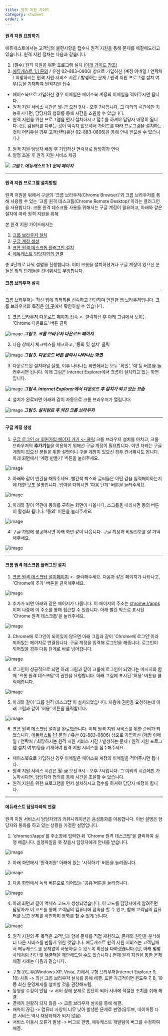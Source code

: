 ```yaml
---
title: 원격 지원 가이드
category: student
order: 9
---
```

#### 원격 지원 요청하기
에듀캐스트에서는 고객님의 불편사항을 접수시 원격 지원을 통해 문제를 해결해드리고 있습니다. 원격 지원 절차는 다음과 같습니다.

1. (필수) 원격 지원을 위한 프로그램 설치 ([아래 가이드 참조](#원격-지원-프로그램-설치방법))
2. [에듀캐스트 1:1 문의](https://educast.com/support/inquiry/) / 유선 02-883-0806) 상으로 가입하신 (계정 이메일 / 연락처 / 희망하시는 원격 지원 서비스 시간 / 발생하는 문제 / 원격 지원 프로그램 설치 여부)등을 기재하여 원격지원 접수.
  * 페이스북으로 가입하신 경우 이메일은 페이스북 계정의 이메일을 적어주시면 됩니다.  
  * 원격 지원 서비스 시간은 월-금 오전 9시 - 오후 7시입니다. 그 이외의 시간에만 가능하시다면, 담당자와 협의를 통해 시간을 조율할 수 있습니다.
  * 원격 지원을 위한 프로그램을 먼저 설치하시고 접수를 하셔야 담당자 배정이 됩니다. (단, 컴퓨터를 다루는 것이 익숙치 않으셔서 가이드를 따라 프로그램을 설치하는 것이 어려우실 경우 고객센터(유선 02-883-0806)을 통해 안내 받으실 수 있습니다.)
3. 원격 지원 담당자 배정 후 기입하신 연락처로 담당자가 연락  
4. 일정 조율 후 원격 지원 서비스 제공  

![](https://cloud.githubusercontent.com/assets/7759511/20472990/02ea493a-b001-11e6-8fea-359bbc2b81aa.png)
***그림 1. 에듀캐스트 1:1 문의 페이지***

---

#### 원격 지원 프로그램 설치방법
원격 지원을 위해서 구글의 '크롬 브라우저(Chrome Browser)'와 크롬 브라우저를 통해 사용할 수 있는 '크롬 원격 데스크톱(Chrome Remote Desktop)'이라는 플러그인을 사용합니다. 크롬 원격 데스크톱 사용을 위해서는 구글 계정이 필요하고, 아래와 같은 절차에 따라 원격 지원을 위해  

본 원격 지원 가이드에서는  

1. [크롬 브라우저 설치](#크롬-브라우저-설치)  
2. [구글 계정 생성](#구글-계정-생)  
3. [크롬 원격 데스크톱 플러그인 설치](#크롬-원격-데스크톱-플러그인-설치)  
4. [에듀캐스트 담당자와의 연결](#에듀캐스트-담당자와의-연결)  

총 4단계로  나눠 설명을 진행합니다. 이미 크롬을 설치하셨거나 구글 계정이 있으신 분들은 앞의 단계들을 건너뛰셔도 무방합니다.

#### 크롬 브라우저 설치

---

크롬 브라우저는 최신 웹에 최적화된 신속하고 간단하며 안전한 웹 브라우저입니다. 크롬 브라우저의 특징은 [이 곳](https://www.google.co.kr/chrome/browser/features.html)에서 확인하실 수 있습니다. 

1) [크롬 브라우저 다운로드 페이지 접속](https://www.google.co.kr/chrome/browser/desktop/index.html) <- 클릭하신 후 아래 그림에서 보이는 'Chrome 다운로드' 버튼 클릭  


![image](https://cloud.githubusercontent.com/assets/7759511/20475463/5bbaab28-b00f-11e6-983e-a4d4ef3a5e91.png)
***그림 2. 크롬 브라우저 다운로드 페이지***


2) 다음 창에서 체크박스를 체크하고, '동의 및 설치' 클릭


![image](https://cloud.githubusercontent.com/assets/7759511/20475511/9b340182-b00f-11e6-8edb-15360ccd7ca7.png)
***그림 3. 다운로드 버튼 클릭시 나타나는 화면***


3) 다운로드된 설치파일 실행, 이후 나타나는 화면에서는 모두 '확인', '예'등 버튼을 눌러주시면 됩니다. 아래 그림은 Internet Explorer에서 크롬이 설치되고 있는 화면입니다.


![image](https://cloud.githubusercontent.com/assets/7759511/20475876/5095e2a6-b011-11e6-88bf-fd63cecf1862.png)
***그림 4. Internet Explorer에서 다운로드 후 설치가 되고 있는 모습***


4) 설치가 완료되면 아래와 같이 자동으로 크롬 브라우저가 열립니다.


![image](https://cloud.githubusercontent.com/assets/7759511/20475990/0b599b32-b012-11e6-834c-441e803bffb0.png)
***그림 5. 설치완료 후 켜진 크롬 브라우저***

---

#### 구글 계정 생성
1) [구글 로그인 or 회원가입 페이지 가기 <- 클릭](https://accounts.google.com/ServiceLogin)
크롬 브라우저 설치를 마치고, 크롬 브라우저의 **추가기능**을 이용하기 위해선 구글 계정이 필요합니다. 이번 차례는 구글 계정이 없으신 분들을 위한 설명이니 구글 계정이 있으신 경우 건너뛰셔도 됩니다. 아래 화면에서 '계정 만들기' 버튼을 눌러주세요.


![image](https://cloud.githubusercontent.com/assets/7759511/20478659/5eda08d0-b01e-11e6-9153-b60c3df5ad98.png)


2) 아래와 같이 빈칸을 채워주세요. 빨간색 박스와 글씨들은 어떤 값을 입력해야하는지에 대한 보조 설명입니다. 입력을 다하시면 '다음 단계' 버튼을 눌러주세요. 


![image](https://cloud.githubusercontent.com/assets/7759511/20479125/5a164bb8-b020-11e6-9840-ef8800a76b7d.png)


3) 아래와 같이 약관에 동의를 구하는 화면이 나옵니다. 스크롤을 내리시면 동의 버튼이 활성화 됩니다. '동의' 버튼을 눌러주세요.


![image](https://cloud.githubusercontent.com/assets/7759511/20479393/5bbc95fc-b021-11e6-8a63-6addaf00f2c7.png)


4) 구글 가입에 성공하시면 아래 화면 같이 나옵니다. 구글 계정과 비밀번호를 잘 기억해주세요.


![image](https://cloud.githubusercontent.com/assets/7759511/20479436/8747e000-b021-11e6-9cb6-9ac4aafb3032.png)

---

#### 크롬 원격 데스크톱 플러그인 설치
1) [크롬 원격 데스크탑 설치페이지](https://chrome.google.com/webstore/detail/chrome-remote-desktop/gbchcmhmhahfdphkhkmpfmihenigjmpp?hl=ko) <- 클릭해주세요. 다음과 같은 페이지가 나타나고, 'Chrome에 추가' 버튼을 클릭해주세요.


![image](https://cloud.githubusercontent.com/assets/7759511/20479793/eda9846a-b022-11e6-9426-62fcb49e297c.png)


2) 추가가 되면 아래와 같은 페이지가 나옵니다. 이 페이지의 주소는 [chrome://apps](chrome://apps) 이며 나중에 이 주소를 통해 접근할 수 있습니다. 아래 빨간 박스로 표시된 'Chrome 원격 데스크톱'을 눌러주세요.


![image](https://cloud.githubusercontent.com/assets/7759511/20479844/20a1bfea-b023-11e6-95a7-fd2cc5cd2978.png)


3) Chrome에 로그인이 되어있지 않으면 아래 그림과 같이 'Chrome에 로그인'이라 되어있는 페이지로 연결됩니다. 구글 계정을 입력해 로그인을 해줍니다. 로그인이 되어있을 경우 다음 단계로 바로 넘어갑니다.


![image](https://cloud.githubusercontent.com/assets/7759511/20480040/2334da84-b024-11e6-87ce-9ed05c7f5883.png)


4) 로그인이 성공적으로 되면 아래 그림과 같이 크롬에 로그인이 되었다는 메시지와 함께 '크롬 원격 데스크탑'이 권한을 요청합니다. 아래 그림에 표시된 '허용' 버튼을 클릭해줍니다.


![image](https://cloud.githubusercontent.com/assets/7759511/20480080/64b18368-b024-11e6-8588-86521fd8c00a.png)


5) 아래와 같이 '크롬 원격 데스크탑'이 설치되었습니다. 처음에 권한을 요청하는데 아래 그림과 같이 '허용' 버튼을 클릭합니다.


![image](https://cloud.githubusercontent.com/assets/7759511/20480176/c800f390-b024-11e6-9952-c65ee74a721c.png)


6) 크롬 원격 데스크탑 설치를 완료했습니다. 이제 원격 지원 서비스를 위한 준비가 되었습니다. [에듀캐스트 1:1 문의](https://educast.com/support/inquiry/) / 유선 02-883-0806) 상으로 가입하신 (계정 이메일 / 연락처 / 희망하시는 원격 지원 서비스 시간 / 발생하는 문제 / 원격 지원 프로그램 설치 여부)등을 기재하여 원격 지원 서비스를 접수해주세요.
  * 페이스북으로 가입하신 경우 이메일은 페이스북 계정의 이메일을 적어주시면 됩니다.  
  * 원격 지원 서비스 시간은 월-금 오전 9시 - 오후 7시입니다. 그 이외의 시간에만 가능하시다면, 담당자와 협의를 통해 시간을 조율할 수 있습니다.
  * 원격 지원을 위한 프로그램을 먼저 설치하시고 접수를 하셔야 담당자 배정이 됩니다.

---

#### 에듀캐스트 담당자와의 연결
원격 지원 서비스시 담당자와의 커뮤니케이션은 음성통화를 이용합니다. 이번 설명은 담당자와 통화를 하고 있는 상황을 가정한 설명입니다.


1) 'chrome://apps'를 주소창에 입력한 뒤 'Chrome 원격 데스크탑'을 클릭하여 실행 해줍니다. 실행파일을 못 찾을시 담당자에게 안내를 받습니다.


![image](https://cloud.githubusercontent.com/assets/7759511/20479844/20a1bfea-b023-11e6-95a7-fd2cc5cd2978.png)


2) 아래 화면에서 '원격지원' 아래에 있는 '시작하기' 버튼을 눌러줍니다.


![image](https://cloud.githubusercontent.com/assets/7759511/20480552/572fb190-b026-11e6-8e14-f7ab87814ac8.png)


3) 다음 화면에서 녹색 버튼으로 되어있는 '공유'버튼을 눌러줍니다.


![image](https://cloud.githubusercontent.com/assets/7759511/20480585/859c8c88-b026-11e6-92ae-f71bcb5ea376.png)


4) 아래 화면과 같이 액세스 코드가 생성되었습니다. 이 코드를 담당자에게 알려주면 담당자가 이 코드를 통해 고객님의 컴퓨터에 접속을 할 수 있고, 함께 고객님의 컴퓨터를 보고 문제를 확인하며 통화를 할 수 있게 됩니다. 


![image](https://cloud.githubusercontent.com/assets/7759511/20480714/15095266-b027-11e6-8e7a-291fff6f314f.png)


5) 원격 지원의 주 목적은 고객님과 함께 문제를 직접 재현하고, 문제의 원인을 분석해 더 나은 서비스를 만들기 위한 것입니다. 에듀캐스트 원격 지원 서비스는 고객님께서 에듀캐스트를 문제없이 사용하실 수 있도록 최선을 다하겠습니다.(단, 아래 몇몇 사례처럼 진단 및 해결책을 제안해드릴 수도 있습니다.) 현재 원격 지원을 통한 문제 해결 사례는 다음과 같습니다. 


- 구형 윈도우(Windows XP, Vista, 7)에서 구형 브라우저(Internet Explorer 9, 10) 사용 -> 최신 크롬 브라우저 설치를 통해 해결. 또한 가급적이면 윈도우 7, 8, 10등 최신 운영체제를 설치할 것을 권장해드림.
- 동영상 수강이 안됨 -> 서버 장애 문제로 진단이 되어 서버에 적절한 조치를 취해 해결.  
- 결제가 원활히 되지 않음 -> 크롬 브라우저 설치를 통해 해결.
- 배속이 끊김 -> 컴퓨터 사양이 너무 낮아 발생한 문제로 판명(유투브, 네이버등 다른 서비스 역시 재생자체가 되지 않음)
- 서비스 이용시 오류가 발생 -> 버그로 판명, 에듀캐스트 개발팀이 버그를 수정하여 해결.
